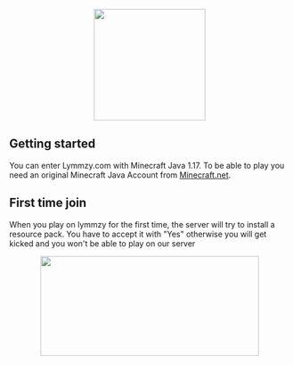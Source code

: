 <p align="center">
    <img src="https://dunb17ur4ymx4.cloudfront.net/webstore/logos/f6aaf96bc48fe45d49422c37f7bf7e6d62f58842.png" width="200px" height="200px"></img>
</p>



## Getting started
You can enter Lymmzy.com with Minecraft Java 1.17. To be able to play you need an original Minecraft Java Account from [Minecraft.net](https://minecraft.net).

## First time join

When you play on lymmzy for the first time, the server will try to install a resource pack. You have to accept it with "Yes" otherwise you will get kicked and you won't be able to play on our server

<p align="center">
    <img src="https://i.imgur.com/thkeB47.png" width="392px" height="179px"></img>
</p>

